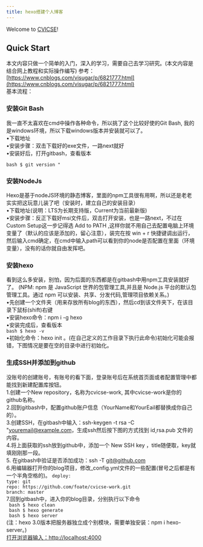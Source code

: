 ```yaml
---
title: hexo搭建个人博客
---
```

Welcome to [CVICSE](http://www.cvicse.com/)! 

## Quick Start
本文内容只做一个简单的入门，深入的学习，需要自己去学习研究。(本文内容是结合网上教程和实际操作编写)
参考：[https://www.cnblogs.com/visugar/p/6821777.html](https://www.cnblogs.com/visugar/p/6821777.html) 
<br>基本流程：
### 安装Git Bash
我一直不太喜欢在cmd中操作各种命令，所以挑了这个比较好使的Git Bash, 我的是windows环境，所以下载windows版本并安装就可以了。
<br>•下载地址
<br>•安装步骤：双击下载好的exe文件，一路next就好
<br>•安装好后，打开gitbash，查看版本

``` bash $ git version " ```

### 安装NodeJs

Hexo是基于nodeJS环境的静态博客，里面的npm工具很有用啊，所以还是老老实实把这玩意儿装了吧（安装时，建立自己的安装目录）
<br>•下载地址(说明：LTS为长期支持版，Current为当前最新版)
<br>•安装步骤：反正下载好msi文件后，双击打开安装，也是一路next，不过在Custom Setup这一步记得选 Add to PATH ,这样你就不用自己去配置电脑上环境变量了（默认的应该是添加的，留心注意），装完在按 win + r 快捷键调出运行，然后输入cmd确定，在cmd中输入path可以看到你的node是否配置在里面（环境变量），没有的话你就自由发挥吧。

### 安装hexo
看到这么多安装，别怕，因为后面的东西都是在gitbash中用npm工具安装就好了。
(NPM: npm 是 JavaScript 世界的包管理工具,并且是 Node.js 平台的默认包管理工具。通过 npm 可以安装、共享、分发代码,管理项目依赖关系。)
<br>•先创建一个文件夹（用来存放所有blog的东西），然后cd到该文件夹下，在该目录下鼠标(shift)右键
<br>•安装hexo命令：npm i -g hexo
<br>•安装完成后，查看版本
<br>
``` bash $ hexo -v ```
<br>•初始化命令：hexo init 。(在自己定义的工作目录下执行此命令)初始化可能会报错，下图情况是要在空的目录中进行初始化。

### 生成SSH并添加到github
没账号的创建账号，有账号的看下面，登录账号后在系统首页面或者配置管理中都能找到新建配置库按钮。
<br>1.创建一个New repository，名称为cvicse-work, 其中cvicse-work是你的github名称。
<br>2.回到gitbash中，配置github账户信息（YourName和YourEail都替换成你自己的）。
<br>3.创建SSH，在gitbash中输入：ssh-keygen -t rsa -C "youremail@example.com，生成ssh然后按下图的方式找到 id<u> </u>rsa.pub 文件的内容。
<br>4.将上面获取的ssh放到github中，添加一个 New SSH key ，title随便取，key就填刚刚那一段。
<br>5. 在gitbash中验证是否添加成功：ssh -T git@github.com
<br>6.用编辑器打开你的blog项目，修改_config.yml文件的一些配置(冒号之后都是有一个半角空格的)。
``` deploy:  ```
<br>``` type: git  ```
<br>``` repo: https://github.com/foate/cvicse-work.git  ```
<br>``` branch: master ```
<br>7.回到gitbash中，进入你的blog目录，分别执行以下命令
<br>```  bash $ hexo clean ```
<br>```  bash $ hexo generate ```
<br>```  bash $ hexo server ```
<br> (注：hexo 3.0版本把服务器独立成个别模块，需要单独安装：npm i hexo-server。)
<br> <u> 打开浏览器输入：http://localhost:4000 </u>